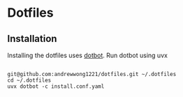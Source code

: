 # Dotfiles

## Installation

Installing the dotfiles uses [dotbot](https://github.com/anishathalye/dotbot). 
Run dotbot using uvx


```console

git@github.com:andrewwong1221/dotfiles.git ~/.dotfiles
cd ~/.dotfiles
uvx dotbot -c install.conf.yaml
```

